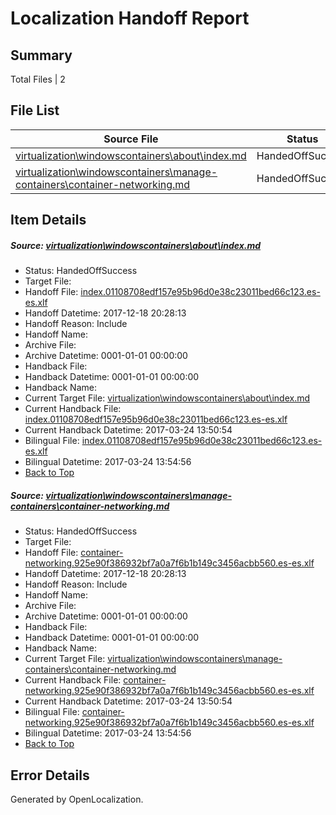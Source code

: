 # <a name='report-top'></a> Localization Handoff Report

## Summary
 Total Files | 2

## File List
 Source File | Status | Details 
 ----------- | ------ | ------- 
 [virtualization\windowscontainers\about\index.md](https://github.com/Microsoft/Virtualization-Documentation-Private/blob/6eefb890f090a6464119630bfbdc2794e6c3a3df/virtualization/windowscontainers/about/index.md) | HandedOffSuccess | [Details](#37782c4d2491b9b1963a326204e30a6f484b5ec9297)
 [virtualization\windowscontainers\manage-containers\container-networking.md](https://github.com/Microsoft/Virtualization-Documentation-Private/blob/6eefb890f090a6464119630bfbdc2794e6c3a3df/virtualization/windowscontainers/manage-containers/container-networking.md) | HandedOffSuccess | [Details](#6c3498c53588e5f923d4029424b309dad2ad10cb350)

## Item Details
##### <a name='37782c4d2491b9b1963a326204e30a6f484b5ec9297'></a> Source: [virtualization\windowscontainers\about\index.md](https://github.com/Microsoft/Virtualization-Documentation-Private/blob/6eefb890f090a6464119630bfbdc2794e6c3a3df/virtualization/windowscontainers/about/index.md)
* Status: HandedOffSuccess
* Target File: 
* Handoff File: [index.01108708edf157e95b96d0e38c23011bed66c123.es-es.xlf](https://github.com/MicrosoftDocs/Virtualization-Documentation-Private.handoff/blob/67e1d8b159fc7c7f42f94fe3c7de4c1221824a9f/ol-handoff/MicrosoftDocs/Virtualization-Documentation-Private.es-es/live/index.01108708edf157e95b96d0e38c23011bed66c123.es-es.xlf)
* Handoff Datetime: 2017-12-18 20:28:13
* Handoff Reason: Include
* Handoff Name: 
* Archive File: 
* Archive Datetime: 0001-01-01 00:00:00
* Handback File: 
* Handback Datetime: 0001-01-01 00:00:00
* Handback Name: 
* Current Target File: [virtualization\windowscontainers\about\index.md](https://github.com/MicrosoftDocs/Virtualization-Documentation-Private.es-es/blob/351ab47a58f1241b85c8d59c3af99a54581ce15b/virtualization/windowscontainers/about/index.md)
* Current Handback File: [index.01108708edf157e95b96d0e38c23011bed66c123.es-es.xlf](https://github.com/MicrosoftDocs/Virtualization-Documentation-Private.handback/blob/14186829d7cd7b470ae19602d508f9333985ee49/ol-handback/Microsoft/Virtualization-Documentation-Private.es-es/live/index.01108708edf157e95b96d0e38c23011bed66c123.es-es.xlf)
* Current Handback Datetime: 2017-03-24 13:50:54
* Bilingual File: [index.01108708edf157e95b96d0e38c23011bed66c123.es-es.xlf](https://github.com/MicrosoftDocs/Virtualization-Documentation-Private.handback/blob/14186829d7cd7b470ae19602d508f9333985ee49/ol-handback/Microsoft/Virtualization-Documentation-Private.es-es/live/index.01108708edf157e95b96d0e38c23011bed66c123.es-es.xlf)
* Bilingual Datetime: 2017-03-24 13:54:56
* [Back to Top](#report-top)

##### <a name='6c3498c53588e5f923d4029424b309dad2ad10cb350'></a> Source: [virtualization\windowscontainers\manage-containers\container-networking.md](https://github.com/Microsoft/Virtualization-Documentation-Private/blob/6eefb890f090a6464119630bfbdc2794e6c3a3df/virtualization/windowscontainers/manage-containers/container-networking.md)
* Status: HandedOffSuccess
* Target File: 
* Handoff File: [container-networking.925e90f386932bf7a0a7f6b1b149c3456acbb560.es-es.xlf](https://github.com/MicrosoftDocs/Virtualization-Documentation-Private.handoff/blob/67e1d8b159fc7c7f42f94fe3c7de4c1221824a9f/ol-handoff/MicrosoftDocs/Virtualization-Documentation-Private.es-es/live/container-networking.925e90f386932bf7a0a7f6b1b149c3456acbb560.es-es.xlf)
* Handoff Datetime: 2017-12-18 20:28:13
* Handoff Reason: Include
* Handoff Name: 
* Archive File: 
* Archive Datetime: 0001-01-01 00:00:00
* Handback File: 
* Handback Datetime: 0001-01-01 00:00:00
* Handback Name: 
* Current Target File: [virtualization\windowscontainers\manage-containers\container-networking.md](https://github.com/MicrosoftDocs/Virtualization-Documentation-Private.es-es/blob/351ab47a58f1241b85c8d59c3af99a54581ce15b/virtualization/windowscontainers/manage-containers/container-networking.md)
* Current Handback File: [container-networking.925e90f386932bf7a0a7f6b1b149c3456acbb560.es-es.xlf](https://github.com/MicrosoftDocs/Virtualization-Documentation-Private.handback/blob/14186829d7cd7b470ae19602d508f9333985ee49/ol-handback/Microsoft/Virtualization-Documentation-Private.es-es/live/container-networking.925e90f386932bf7a0a7f6b1b149c3456acbb560.es-es.xlf)
* Current Handback Datetime: 2017-03-24 13:50:54
* Bilingual File: [container-networking.925e90f386932bf7a0a7f6b1b149c3456acbb560.es-es.xlf](https://github.com/MicrosoftDocs/Virtualization-Documentation-Private.handback/blob/14186829d7cd7b470ae19602d508f9333985ee49/ol-handback/Microsoft/Virtualization-Documentation-Private.es-es/live/container-networking.925e90f386932bf7a0a7f6b1b149c3456acbb560.es-es.xlf)
* Bilingual Datetime: 2017-03-24 13:54:56
* [Back to Top](#report-top)


## Error Details

Generated by OpenLocalization.
